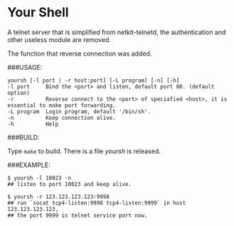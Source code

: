 Your Shell
==========
A telnet server that is simplified from netkit-telnetd, the authentication and other useless module are removed.

The function that reverse connection was added.

###USAGE:

	yoursh [-l port | -r host:port] [-L program] [-n] [-h]
	-l port     Bind the <port> and listen, default port 80. (default option)
	-r          Reverse connect to the <port> of speciafied <host>, it is essential to make port forwarding.
	-L program  Login program, default '/bin/sh'.
	-n          Keep connection alive.
	-h          Help

###BUILD:

Type `make` to build.
There is a file *yoursh* is released.

###EXAMPLE:

	$ yoursh -l 10023 -n
	## listen to port 10023 and keep alive.

	$ yoursh -r 123.123.123.123:9998 
	## run `socat tcp4-listen:9998 tcp4-listen:9999` in host 123.123.123.123, 
	## the port 9999 is telnet service port now.


